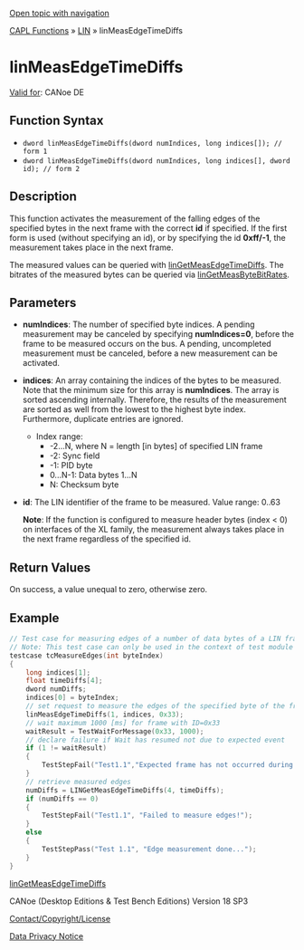 [Open topic with navigation](../../../../../CANoeDEFamily.htm#Topics/CAPLFunctions/LIN/Functions/CAPLfunctionLINMeasEdgeTimeDiffs.md)

[CAPL Functions](../../CAPLfunctions.md) » [LIN](../CAPLfunctionsLINOverview.md) » linMeasEdgeTimeDiffs

# linMeasEdgeTimeDiffs

[Valid for](../../../Shared/FeatureAvailability.md): CANoe DE

## Function Syntax

- `dword linMeasEdgeTimeDiffs(dword numIndices, long indices[]); // form 1`
- `dword linMeasEdgeTimeDiffs(dword numIndices, long indices[], dword id); // form 2`

## Description

This function activates the measurement of the falling edges of the specified bytes in the next frame with the correct **id** if specified. If the first form is used (without specifying an id), or by specifying the id **0xff/-1**, the measurement takes place in the next frame.

The measured values can be queried with [linGetMeasEdgeTimeDiffs](CAPLfunctionLINGetMeasEdgeTimeDiffs.md). The bitrates of the measured bytes can be queried via [linGetMeasByteBitRates](CAPLfunctionLINGetMeasByteBitRates.md).

## Parameters

- **numIndices**: The number of specified byte indices. A pending measurement may be canceled by specifying **numIndices=0**, before the frame to be measured occurs on the bus. A pending, uncompleted measurement must be canceled, before a new measurement can be activated.

- **indices**: An array containing the indices of the bytes to be measured. Note that the minimum size for this array is **numIndices**. The array is sorted ascending internally. Therefore, the results of the measurement are sorted as well from the lowest to the highest byte index. Furthermore, duplicate entries are ignored.

  - Index range:
    - -2...N, where N = length [in bytes] of specified LIN frame
    - -2: Sync field
    - -1: PID byte
    - 0...N-1: Data bytes 1...N
    - N: Checksum byte

- **id**: The LIN identifier of the frame to be measured. Value range: 0..63

  **Note**: If the function is configured to measure header bytes (index < 0) on interfaces of the XL family, the measurement always takes place in the next frame regardless of the specified id.

## Return Values

On success, a value unequal to zero, otherwise zero.

## Example

```c
// Test case for measuring edges of a number of data bytes of a LIN frame.
// Note: This test case can only be used in the context of test module nodes
testcase tcMeasureEdges(int byteIndex)
{
    long indices[1];
    float timeDiffs[4];
    dword numDiffs;
    indices[0] = byteIndex;
    // set request to measure the edges of the specified byte of the frame with ID=0x33
    linMeasEdgeTimeDiffs(1, indices, 0x33);
    // wait maximum 1000 [ms] for frame with ID=0x33
    waitResult = TestWaitForMessage(0x33, 1000);
    // declare failure if Wait has resumed not due to expected event
    if (1 != waitResult)
    {
        TestStepFail("Test1.1","Expected frame has not occurred during 1000 ms!");
    }
    // retrieve measured edges
    numDiffs = LINGetMeasEdgeTimeDiffs(4, timeDiffs);
    if (numDiffs == 0)
    {
        TestStepFail("Test1.1", "Failed to measure edges!");
    }
    else
    {
        TestStepPass("Test 1.1", "Edge measurement done...");
    }
}
```

[linGetMeasEdgeTimeDiffs](CAPLfunctionLINGetMeasEdgeTimeDiffs.md)

CANoe (Desktop Editions & Test Bench Editions) Version 18 SP3

[Contact/Copyright/License](../../../Shared/ContactCopyrightLicense.md)

[Data Privacy Notice](https://www.vector.com/int/en/company/get-info/privacy-policy/)
